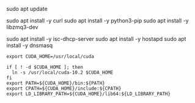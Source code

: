 sudo apt update

sudo apt install -y curl
sudo apt install -y python3-pip
sudo apt install -y libzmq3-dev

sudo apt install -y isc-dhcp-server
sudo apt install -y hostapd
sudo apt install -y dnsmasq

```
export CUDA_HOME=/usr/local/cuda

if [ ! -d $CUDA_HOME ]; then
  ln -s /usr/local/cuda-10.2 $CUDA_HOME
fi
export PATH=${CUDA_HOME}/bin:${PATH}
export CPATH=${CUDA_HOME}/include:${CPATH}
export LD_LIBRARY_PATH=${CUDA_HOME}/lib64:${LD_LIBRARY_PATH}
```
